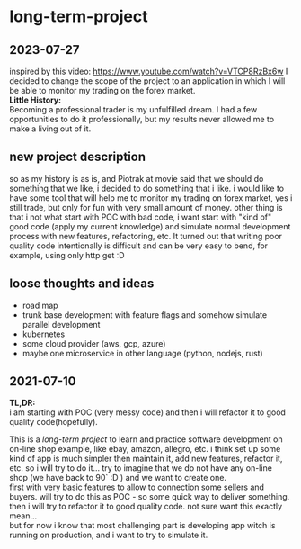 # long-term-project

## 2023-07-27
inspired by this video:
https://www.youtube.com/watch?v=VTCP8RzBx6w
I decided to change the scope of the project to an application in which I will be able to monitor my trading on the forex market.  
**Little History:**  
Becoming a professional trader is my unfulfilled dream. I had a few opportunities to do it professionally, but my results never allowed me to make a living out of it.
## new project description
so as my history is as is, and Piotrak at movie said that we should do something that we like, i decided to do something that i like.
i would like to have some tool that will help me to monitor my trading on forex market, yes i still trade, but only for fun with very small amount of money.
other thing is that i not what start with POC with bad code, i want start with "kind of" good code (apply my current knowledge) and simulate normal development process with new features, refactoring, etc.
It turned out that writing poor quality code intentionally is difficult and can be very easy to bend, for example, using only http get :D

## loose thoughts and ideas
* road map
* trunk base development with feature flags and somehow simulate parallel development
* kubernetes
* some cloud provider (aws, gcp, azure)
* maybe one microservice in other language (python, nodejs, rust)

## 2021-07-10
**TL,DR:**   
i am starting with POC (very messy code) and then i will refactor it to good quality code(hopefully).


This is a _long-term project_ to learn and practice software development on on-line shop example, like ebay, amazon, allegro, etc.
i think set up some kind of app is much simpler then maintain it, add new features, refactor it, etc.
so i will try to do it... try to imagine that we do not have any on-line shop (we have back to 90` :D ) and we want to create one.  
first with very basic features to allow to connection some sellers and buyers. will try to do this as POC - so some quick way to deliver something.
then i will try to refactor it to good quality code. not sure want this exactly mean...  
but for now i know that most challenging part is developing app witch is running on production, and i want to try to simulate it.

